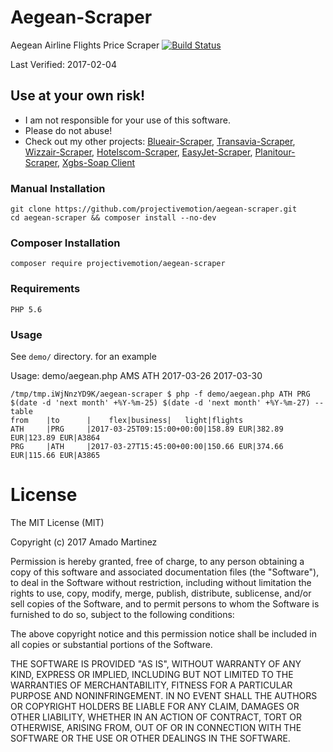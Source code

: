 # Aegean-Scraper
Aegean Airline Flights Price Scraper
[![Build Status](https://travis-ci.org/projectivemotion/aegean-scraper.svg?branch=master)](https://travis-ci.org/projectivemotion/aegean-scraper)

Last Verified: 2017-02-04

## Use at your own risk!
* I am not responsible for your use of this software.
* Please do not abuse!
* Check out my other projects: [Blueair-Scraper](https://github.com/projectivemotion/blueair-scraper), [Transavia-Scraper](https://github.com/projectivemotion/transavia-scraper), [Wizzair-Scraper](https://github.com/projectivemotion/wizzair-scraper), [Hotelscom-Scraper](https://github.com/projectivemotion/hotelscom-scraper), [EasyJet-Scraper](https://github.com/projectivemotion/easyjet-scraper), [Planitour-Scraper](https://github.com/projectivemotion/planitour-scraper), [Xgbs-Soap Client](https://github.com/projectivemotion/xgbs-soap)

### Manual Installation
    git clone https://github.com/projectivemotion/aegean-scraper.git
    cd aegean-scraper && composer install --no-dev
    
### Composer Installation
    composer require projectivemotion/aegean-scraper
    
### Requirements
    PHP 5.6

### Usage

See `demo/` directory. for an example

Usage: demo/aegean.php AMS ATH 2017-03-26 2017-03-30
```
/tmp/tmp.iWjNnzYD9K/aegean-scraper $ php -f demo/aegean.php ATH PRG $(date -d 'next month' +%Y-%m-25) $(date -d 'next month' +%Y-%m-27) --table
from    |to      |    flex|business|   light|flights         
ATH     |PRG     |2017-03-25T09:15:00+00:00|158.89 EUR|382.89 EUR|123.89 EUR|A3864           
PRG     |ATH     |2017-03-27T15:45:00+00:00|150.66 EUR|374.66 EUR|115.66 EUR|A3865
```

# License
The MIT License (MIT)

Copyright (c) 2017 Amado Martinez

Permission is hereby granted, free of charge, to any person obtaining a copy
of this software and associated documentation files (the "Software"), to deal
in the Software without restriction, including without limitation the rights
to use, copy, modify, merge, publish, distribute, sublicense, and/or sell
copies of the Software, and to permit persons to whom the Software is
furnished to do so, subject to the following conditions:

The above copyright notice and this permission notice shall be included in all
copies or substantial portions of the Software.

THE SOFTWARE IS PROVIDED "AS IS", WITHOUT WARRANTY OF ANY KIND, EXPRESS OR
IMPLIED, INCLUDING BUT NOT LIMITED TO THE WARRANTIES OF MERCHANTABILITY,
FITNESS FOR A PARTICULAR PURPOSE AND NONINFRINGEMENT. IN NO EVENT SHALL THE
AUTHORS OR COPYRIGHT HOLDERS BE LIABLE FOR ANY CLAIM, DAMAGES OR OTHER
LIABILITY, WHETHER IN AN ACTION OF CONTRACT, TORT OR OTHERWISE, ARISING FROM,
OUT OF OR IN CONNECTION WITH THE SOFTWARE OR THE USE OR OTHER DEALINGS IN THE
SOFTWARE.
